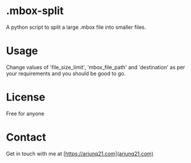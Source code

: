 .mbox-split
===========

A python script to split a large .mbox file into smaller files.

# Usage
Change values of 'file_size_limit', 'mbox_file_path' and 'destination' as per your requirements and you should be good to go.

# License
Free for anyone

# Contact
Get in touch with me at [https://arjunq21.com](arjunq21.com)